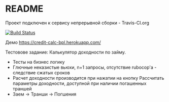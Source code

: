 # README

Проект подключен к сервису непрерывной сборки - Travis-CI.org

[![Build Status](https://travis-ci.org/khataev/credit-calc-bpl.svg?branch=master)](https://travis-ci.org/khataev/credit-calc-bpl)

Демо https://credit-calc-bpl.herokuapp.com/

Тестовове задание: Калькулятор доходности по займу.
* Тесты на бизнес логику
* Глючные неказистые вьюхи, n+1 запросы, отсутствие rubocop'а - следствие сжатых сроков
* Расчет доходности производится при нажатии на кнопку Рассчитать параметры доходности, доступной при наличии погашенных траншей
* Заем -> Транши -> Погшения
